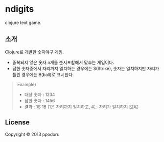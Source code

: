 # ndigits

clojure text game.

## 소개

Clojure로 개발한 숫자야구 게임.

* 중복되지 않은 숫자 n개를 순서포함해서 맞추는 게임이다.
* 답한 숫자중에서 자리까지 일치하는 경우에는 S(Strike), 숫자는 일치하지만 자리가 틀린 경우에는 B(ball)로 표시한다.

> Example)
> * 대상 숫자 : 1234
> * 답한 숫자 : 1456
> * 결과      : 1S 1B (1은 자리까지 일치하고, 4는 자리가 일치하지 않음)


## License

Copyright © 2013 ppodoru
